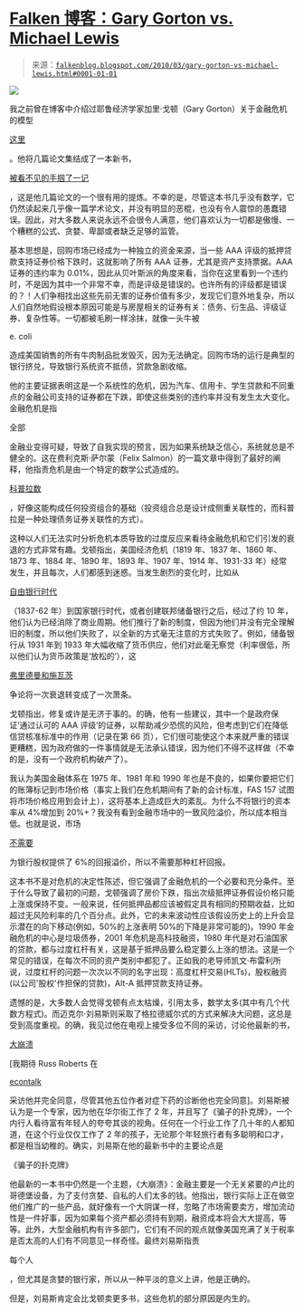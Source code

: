<!--yml

类别：未分类

date: 2024-05-12 21:37:05

-->

# [Falken 博客：Gary Gorton vs. Michael Lewis](http://falkenblog.blogspot.com/2010/03/gary-gorton-vs-michael-lewis.html#0001-01-01)

> 来源：[`falkenblog.blogspot.com/2010/03/gary-gorton-vs-michael-lewis.html#0001-01-01`](http://falkenblog.blogspot.com/2010/03/gary-gorton-vs-michael-lewis.html#0001-01-01)

![](https://blogger.googleusercontent.com/img/b/R29vZ2xl/AVvXsEgMxvgZM7LrbehJ8Byx_JjISwTrG4lJwPzHOgtp2ylE8eKZI_BR0iYhdlcrG9L8ZaeXlu98-IX3gxBg9ymZrHroYAPfN-riSV7WIUmN9vjybLRCBra892RcrT6dRyrs1aXNsmmZWQ/s1600-h/slapped.jpg)

我之前曾在博客中介绍过耶鲁经济学家加里·戈顿（Gary Gorton）关于金融危机的模型

[这里](http://falkenblog.blogspot.com/2009/05/gary-gorton-explains-crisis.html)

。他将几篇论文集结成了一本新书，

[被看不见的手掴了一记](http://www.amazon.com/Slapped-Invisible-Hand-Management-Association/dp/0199734151/ref=sr_1_1?ie=UTF8&s=books&qid=1269267554&sr=1-1)

，这是他几篇论文的一个很有用的提炼。不幸的是，尽管这本书几乎没有数学，它仍然读起来几乎像一篇学术论文，并没有明显的恶棍，也没有令人震惊的愚蠢错误。因此，对大多数人来说永远不会很令人满意，他们喜欢认为一切都是傲慢、一个糟糕的公式、贪婪、卑鄙或者缺乏足够的监管。

基本思想是，回购市场已经成为一种独立的资金来源，当一些 AAA 评级的抵押贷款支持证券价格下跌时，这就影响了所有 AAA 证券，尤其是资产支持票据。AAA 证券的违约率为 0.01%，因此从贝叶斯派的角度来看，当你在这里看到一个违约时，不是因为其中一个非常不幸，而是评级是错误的。也许所有的评级都是错误的？！人们争相找出这些先前无害的证券价值有多少，发现它们意外地复杂，所以人们自然地假设根本原因可能是与房屋相关的证券有关：债务、衍生品、评级证券、复杂性等。一切都被毛刷一样涂抹，就像一头牛被

e. coli

造成美国销售的所有牛肉制品批发毁灭，因为无法确定。回购市场的运行是典型的银行挤兑，导致银行系统资不抵债，贷款急剧收缩。

他的主要证据表明这是一个系统性的危机，因为汽车、信用卡、学生贷款和不同重点的金融公司支持的证券都在下跌，即使这些类别的违约率并没有发生太大变化。金融危机是指

全部

金融业变得可疑，导致了自我实现的预言，因为如果系统缺乏信心，系统就总是不健全的。这在费利克斯·萨尔蒙（Felix Salmon）的一篇文章中得到了最好的阐释，他指责危机是由一个特定的数学公式造成的。

[科普拉数](http://falkenblog.blogspot.com/2009/02/dont-blame-quants-felix.html)

，好像这能构成任何投资组合的基础（投资组合总是设计成侧重关联性的，而科普拉是一种处理债务证券关联性的方式）。

这种以人们无法实时分析危机本质导致的过度反应来看待金融危机和它们引发的衰退的方式非常有趣。戈顿指出，美国经济危机（1819 年、1837 年、1860 年、1873 年、1884 年、1890 年、1893 年、1907 年、1914 年、1931-33 年）经常发生，并且每次，人们都感到迷惑。当发生剧烈的变化时，比如从

[自由银行时代](http://en.wikipedia.org/wiki/History_of_central_banking_in_the_United_States)

（1837-62 年）到国家银行时代，或者创建联邦储备银行之后，经过了约 10 年，他们认为已经消除了商业周期。他们推行了新的制度，但因为他们并没有完全理解旧的制度，所以他们失败了，以全新的方式毫无注意的方式失败了。例如，储备银行从 1931 年到 1933 年大幅收缩了货币供应，他们对此毫无察觉（利率很低，所以他们认为货币政策是‘放松的’），这

[弗里德曼和施瓦茨](http://www.amazon.com/Monetary-History-United-States-1867-1960/dp/0691003548)

争论将一次衰退转变成了一次萧条。

戈顿指出，修复或许是无济于事的。的确，他有一些建议，其中一个是政府保证‘通过认可的 AAA 评级’的证券，以帮助减少恐慌的风险，但考虑到它们在降低信贷核准标准中的作用（记录在第 66 页），它们很可能使这个本来就严重的错误更糟糕，因为政府做的一件事情就是无法承认错误，因为他们不得不这样做（不幸的是，没有一个政府机构破产了）。

我认为美国金融体系在 1975 年、1981 年和 1990 年也是不良的，如果你要把它们的账簿标记到市场价格（事实上我们在危机期间有了新的会计标准，FAS 157 试图将市场价格应用到会计上），这将基本上造成巨大的紊乱。为什么不将银行的资本率从 4%增加到 20%+？我没有看到金融市场中的一致风险溢价，所以成本相当低。也就是说，市场

[不需要](https://docs.google.com/viewer?url=http://www.efalken.com/video/chap6/chap6.ppt)

为银行股权提供了 6%的回报溢价，所以不需要那种杠杆回报。

这本书不是对危机的决定性陈述，但它强调了金融危机的一个必要和充分条件。至于什么导致了最初的问题，戈顿强调了房价下跌，指出次级抵押证券假设价格只能上涨或保持不变。一般来说，任何抵押品都应该被假定具有相同的预期收益，比如超过无风险利率的几个百分点。此外，它的未来波动性应该假设历史上的上升会显示潜在的向下移动(例如，50%的上涨表明 50%的下降是非常可能的)。1990 年金融危机的中心是垃圾债券，2001 年危机是高科技融资，1980 年代是对石油国家的贷款，都与过度杠杆有关，这是基于抵押品要么稳定要么上涨的想法。这是一个常见的错误，在每次不同的资产类别中都犯了。正如我的老导师凯文·布雷利所说，过度杠杆的问题一次次以不同的名字出现：高度杠杆交易(HLTs)，股权融资(以公司'股权'作担保的贷款)，Alt-A 抵押贷款支持证券。

遗憾的是，大多数人会觉得戈顿有点太枯燥，引用太多，数学太多(其中有几个代数方程式)。而迈克尔·刘易斯则采取了格拉德威尔式的方式来解决大问题，这总是受到高度重视。的确，我见过他在电视上接受多位不同的采访，讨论他最新的书，

[大崩溃](http://www.amazon.com/Big-Short-Inside-Doomsday-Machine/dp/0393072231/ref=sr_1_2?ie=UTF8&s=books&qid=1269219131&sr=1-2)

[我期待 Russ Roberts 在

[econtalk](http://www.econtalk.org/)

采访他并完全同意，尽管其他五位作者对症下药的诊断他也完全同意]。刘易斯被认为是一个专家，因为他在华尔街工作了 2 年，并且写了《骗子的扑克牌》，一个内行人看待富有年轻人的夸夸其谈的视角。任何在一个行业工作了几十年的人都知道，在这个行业仅仅工作了 2 年的孩子，无论那个年轻旅行者有多聪明和口才，都是相当幼稚的。确实，刘易斯在他的最新书中的主要论点是

《骗子的扑克牌》

他最新的一本书中仍然是一个主题，《大崩溃》：金融主要是一个无关紧要的卢比的哥德堡设备，为了支付贪婪、自私的人们太多的钱。他指出，银行实际上正在做空他们推广的一些产品，就好像有一个大阴谋一样，忽略了市场需要卖方，增加流动性是一件好事，因为如果每个资产都必须持有到期，融资成本将会大大提高，等等。此外，大型金融机构有许多部门，它们有不同的观点就像美国充满了关于税率是否太高的人们有不同意见一样奇怪。最终刘易斯指责

每个人

，但尤其是贪婪的银行家，所以从一种平淡的意义上讲，他是正确的。

但是，刘易斯肯定会比戈顿卖更多书，这些危机的部分原因是内生的。

